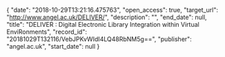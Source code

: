 {
  "date": "2018-10-29T13:21:16.475763", 
  "open_access": true, 
  "target_url": "http://www.angel.ac.uk/DELIVER/", 
  "description": "", 
  "end_date": null, 
  "title": "DELIVER : Digital Electronic Library Integration within Virtual EnviRonments", 
  "record_id": "20181029T132116/VebJPKvWIdI4LQ48RbNM5g==", 
  "publisher": "angel.ac.uk", 
  "start_date": null
}

